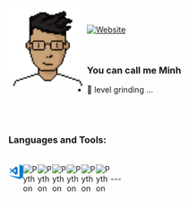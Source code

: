 <div markdown="1">

<img align="left" alt="Me" height="140px" src="https://raw.githubusercontent.com/minhdq1998/minhdq1998/master/assets/avatar.png?token=AHGTEIHBVYWQRIEWVLJ3FV3AFPSWS" />

<br/>

[![Website](https://img.shields.io/website?label=MINHDQ1998.GITHUB.IO/PORFOLIO/&style=for-the-badge&url=https%3A%2F%2Fcodestackr.com)](https://minhdq1998.github.io/portfolio/)

<br/>

</div>

### You can call me **Minh**

- 🧗 level grinding ...

<br/>
<br/>

### Languages and Tools:

<br/>

<img align="left" alt="Visual Studio Code" width="26px" src="https://raw.githubusercontent.com/github/explore/80688e429a7d4ef2fca1e82350fe8e3517d3494d/topics/visual-studio-code/visual-studio-code.png" />
<img align="left" alt="Python" width="26px" src="https://minhdq1998.github.io/portfolio/img/python.584dac60.svg" />
<img align="left" alt="Python" width="26px" src="https://minhdq1998.github.io/portfolio/img/djangopixel.70ccc173.svg" />
<img align="left" alt="Python" width="26px" src="https://minhdq1998.github.io/portfolio/img/javascriptpixel.12a49a33.svg" />
<img align="left" alt="Python" width="26px" src="https://minhdq1998.github.io/portfolio/img/vuepixel.7bf6f45b.svg" />
<img align="left" alt="Python" width="26px" src="https://minhdq1998.github.io/portfolio/img/html18.555f23ba.svg" />
<img align="left" alt="Python" width="26px" src="https://minhdq1998.github.io/portfolio/img/css18.0582a3e4.svg" />

<br/>
---

<br/>
